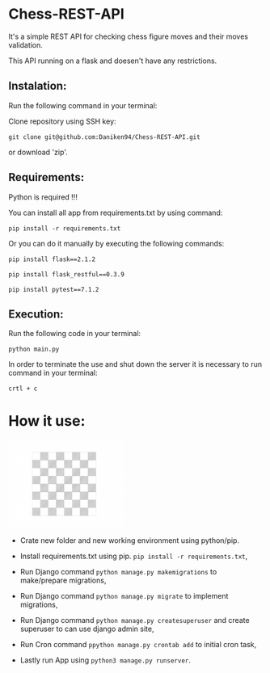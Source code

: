 # Chess-REST-API
It's a simple REST API for checking chess figure moves and their moves validation.

This API running on a flask and doesen't have any restrictions.


## Instalation:

Run the following command in your terminal:

Clone repository using SSH key:

```
git clone git@github.com:Daniken94/Chess-REST-API.git
```
or download 'zip'.

## Requirements:
Python is required !!!


You can install all app from requirements.txt by using command:

```
pip install -r requirements.txt
```
Or you can do it manually by executing the following commands:

```
pip install flask==2.1.2
```
```
pip install flask_restful==0.3.9
```
```
pip install pytest==7.1.2
```

## Execution:

Run the following code in your terminal:

```
python main.py
```
In order to terminate the use and shut down the server it is necessary to run command in your terminal:

```
crtl + c
```

# How it use:


<img src="image/chess-board.jpg" width="228"/>




- Crate new folder and new working environment using python/pip.
- Install requirements.txt using pip. `pip install -r requirements.txt`,

- Run Django command `python manage.py makemigrations` to make/prepare migrations,
- Run Django command `python manage.py migrate` to implement migrations,
- Run Django command `python manage.py createsuperuser` and create superuser to can use django admin site,
- Run Cron command `ppython manage.py crontab add` to initial cron task,
- Lastly run App using `python3 manage.py runserver`.